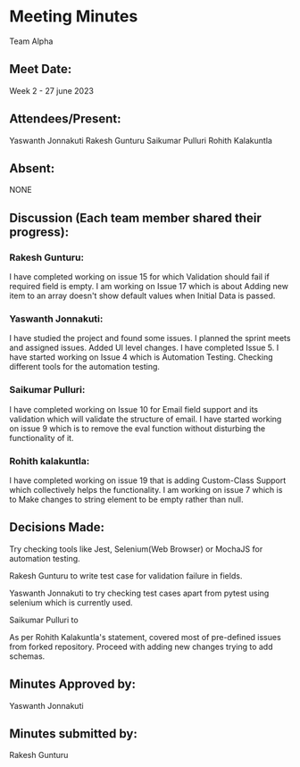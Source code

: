 # Meeting Minutes 
Team Alpha

## Meet Date:
Week 2 - 27 june 2023


## Attendees/Present:
Yaswanth Jonnakuti
Rakesh Gunturu
Saikumar Pulluri
Rohith Kalakuntla

## Absent:
NONE

## Discussion (Each team member shared their progress):

### Rakesh Gunturu:
I have completed working on issue 15 for which Validation should fail if required field is empty. I am working on Issue 17 which is about Adding new item to an array doesn't show default values when Initial Data is passed.

### Yaswanth Jonnakuti:
I have studied the project and found some issues. I planned the sprint meets and assigned issues. Added UI level changes. I have completed Issue 5. I have started working on Issue 4 which is Automation Testing. Checking different tools for the automation testing.

### Saikumar Pulluri:
I have completed working on Issue 10 for Email field support and its validation which will validate the structure of email. I have started working on issue 9 which is to remove the eval function without disturbing the functionality of it.

### Rohith kalakuntla:
I have completed working on issue 19 that is adding Custom-Class Support which collectively helps the functionality. I am working on issue 7 which is to Make changes to string element to be empty rather than null.

## Decisions Made:
Try checking tools like Jest, Selenium(Web Browser) or MochaJS for automation testing.

Rakesh Gunturu to write test case for validation failure in fields.

Yaswanth Jonnakuti to try checking test cases apart from pytest using selenium which is currently used.

Saikumar Pulluri to 

As per Rohith Kalakuntla's statement, covered most of pre-defined issues from forked repository. Proceed with adding new changes trying to add schemas.

## Minutes Approved by: 
Yaswanth Jonnakuti
## Minutes submitted by: 
Rakesh Gunturu